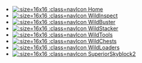 <style>
  .navIcon { vertical-align: bottom; margin-right: 5px; }
  .app-nav ul { vertical-align: bottom; display: inline; margin: 0; }
  .app-nav a { padding: 5px 0;}
  .home-icon:hover, .home-icon.active { color:gray !important; }
  .home-icon.active { border-bottom: 2px solid gray !important; }
  .wildstacker-icon:hover, .wildstacker-icon.active { color: #D8AC14 !important; }
  .wildstacker-icon.active { border-bottom: 2px solid #D8AC14 !important; }
  .wildinspect-icon:hover, .wildinspect-icon.active { color: #F72D40 !important; }
  .wildinspect-icon.active { border-bottom: 2px solid #F72D40 !important; }
  .wildtools-icon:hover, .wildtools-icon.active { color: #26D7E2 !important; }
  .wildtools-icon.active { border-bottom: 2px solid #26D7E2 !important; }
  .wildbuster-icon:hover, .wildbuster-icon.active { color: #2CAD17 !important; }
  .wildbuster-icon.active { border-bottom: 2px solid #2CAD17 !important; }
  .wildchests-icon:hover, .wildchests-icon.active { color: #A800FF !important; }
  .wildchests-icon.active { border-bottom: 2px solid #A800FF !important; }
  .wildloaders-icon:hover, .wildloaders-icon.active { color: #b3cf17 !important; }
  .wildloaders-icon.active { border-bottom: 2px solid #b3cf17 !important; }
  .superiorskyblock-icon:hover, .superiorskyblock-icon.active { color: #4E87EE !important; }
  .superiorskyblock-icon.active { border-bottom: 2px solid #4E87EE !important; }
  .superiorprison-icon:hover, .superiorprison-icon.active { color: #EE7EEA !important; }
  .superiorprison-icon.active { border-bottom: 2px solid #EE7EEA !important; }
</style>

* [![](https://wiki.bg-software.com/images/website-icon.png ':size=16x16 :class=navIcon') Home](/ ':class=home-icon')
* [![](https://wiki.bg-software.com/images/wildinspect-icon.png ':size=16x16 :class=navIcon') WildInspect](wildinspect/ ':class=wildinspect-icon')
* [![](https://wiki.bg-software.com/images/wildbuster-icon.png ':size=16x16 :class=navIcon') WildBuster](wildbuster/ ':class=wildbuster-icon')
* [![](https://wiki.bg-software.com/images/wildstacker-icon.png ':size=16x16 :class=navIcon') WildStacker](wildstacker/ ':class=wildstacker-icon')
* [![](https://wiki.bg-software.com/images/wildtools-icon.png ':size=16x16 :class=navIcon') WildTools](wildtools/ ':class=wildtools-icon')
* [![](https://wiki.bg-software.com/images/wildchests-icon.png ':size=16x16 :class=navIcon') WildChests](wildchests/ ':class=wildchests-icon')
* [![](https://wiki.bg-software.com/images/wildloaders-icon.png ':size=16x16 :class=navIcon') WildLoaders](wildloaders/ ':class=wildloaders-icon')
* [![](https://wiki.bg-software.com/images/superiorskyblock-icon.png ':size=16x16 :class=navIcon') SuperiorSkyblock2](superiorskyblock/ ':class=superiorskyblock-icon')
